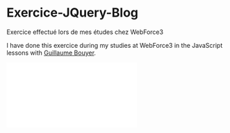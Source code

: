 # Exercice-JQuery-Blog

Exercice effectué lors de mes études chez WebForce3

I have done this exercice during my studies at WebForce3 in the JavaScript lessons with [Guillaume Bouyer](https://linkedin.com/in/guillaume-bouyer-872034175).


![Result screenshot](Exercice_blog.pdf)
